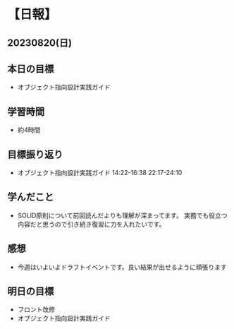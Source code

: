 # 【日報】
## 20230820(日)
## 本日の目標
- オブジェクト指向設計実践ガイド

## 学習時間
- 約4時間

## 目標振り返り
- オブジェクト指向設計実践ガイド 14:22-16:38 22:17-24:10

## 学んだこと
- SOLID原則について前回読んだよりも理解が深まってます。
実務でも役立つ内容だと思うので引き続き復習に力を入れたいです。

## 感想
- 今週はいよいよドラフトイベントです。良い結果が出せるように頑張ります

## 明日の目標
- フロント改修
- オブジェクト指向設計実践ガイド



